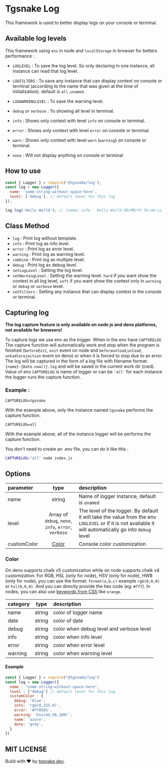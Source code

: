 # Tgsnake Log

This framework is used to better display logs on your console or terminal.

## Available log levels

This framework using `env` in node and `localStorage` in browser for betters performance :

- `LOGLEVEL` : To save the log level. So only declaring in one instance, all instance can read that log level.
- `LOGFILTERS` : To save any instance that can display context on console or terminal (according to the name that was given at the time of initialization). default is `all,unamed`.
- `LOGWARNINGLEVEL` : To save the warning level.

- `debug` or `verbose` : To showing all level in terminal.
- `info` : Shows only context with level `info` on console or terminal.
- `error` : Shows only context with level `error` on console or terminal.
- `warn` : Shows only context with level `warn` (`warning`) on console or terminal.
- `none` : Will not display anything on console or terminal

## How to use

```js
const { Logger } = require('@tgsnake/log');
const log = new Logger({
  name: 'some-string-without-space-here',
  level: ['debug'], // default level for this log
});

log.log('Hello World'); // (name) info - Hello World DD/MM/YY hh:mm:ss.ms
```

## Class Method

- `log` : Print log without template.
- `info` : Print log as info level.
- `error` : Print log as error level.
- `warning` : Print log as warning level.
- `combine` : Print log as multiple level.
- `debug` : Print log as debug level.
- `setLogLevel` : Setting the log level.
- `setWarningLevel` : Setting the warning level. `hard` if you want show the context in all log level, `soft` if you want show the context only in `warning` or `debug` or `verbose` level.
- `setFilters` : Setting any instance that can display context in the console or terminal.

## Capturing log

**The log capture feature is only available on node js and deno platforms, not available for browsers!**

To capture logs we use env as the trigger. When in the env have `CAPTURELOG` The capture function will automatically work and stop when the program is finished (`beforeExit`, `exit` event on node and `beforeunload`,`unload`, `unhadlerejection` event on deno) or when it is forced to stop due to an error.  
The log will be captured in the form of a log file with filename format: `{name}-{Date.now()}.log` and will be saved in the current work dir (cwd).  
Value of env `CAPTURELOG` is name of logger or can be `'all'` for each instance the logger runs the capture function.

### Example :

```env
CAPTURELOG=tgsnake
```

With the example above, only the instance named `tgsnake` performs the capture function.

```env
CAPTURELOG=all
```

With the example above, all of the instance logger will be performs the capture function.

You don't need to create an .env file, you can do it like this :

```bash
CAPTURELOG="all" node index.js
```

## Options

| parameter | type | description |
| :-- | :-: | :-- |
| name | string | Name of logger instance, default is `unamed` |
| level | Array of `debug`, `none`, `info`, `error`, `verbose` | The level of the logger. By default it will take the value from the env `LOGLEVEL` or if it is not available it will automatically go into `debug` level |
| customColor | [Color](#color) | Console color customization |

### Color

On deno supports chalk v5 customization while on node supports chalk v4 customization. For RGB, HSL (only for node), HSV (only for node), HWB (only for node), you can use the format: `format(a,b,c)` example `rgb(0,0,0)` or `hsl(0,0,0)`. And you can directly provide the hex code (eg: `#fff`). In nodes, you can also use [keywords from CSS](https://www.w3.org/wiki/CSS/Properties/color/keywords) like `orange`.

| category |  type  | description                              |
| :------- | :----: | :--------------------------------------- |
| name     | string | color of logger name                     |
| date     | string | color of date                            |
| debug    | string | color when debug level and verbose level |
| info     | string | color when info level                    |
| error    | string | color when error level                   |
| warning  | string | color when warning level                 |

#### Example

```js
const { Logger } = require("@tgsnake/log")
const log = new Logger({
  name : "some-string-without-space-here",
  level : ["debug"] // default level for this log,
  customColor : {
    debug: 'blue',
    info: 'rgb(0,255,0)',
    error: '#ff0505',
    warning: 'hsv(44,98,100)',
    name: 'azure',
    date: 'grey',
  }
})
```

## MIT LICENSE

Build with ♥️ by [tgsnake dev](https://t.me/tgsnakechat).

